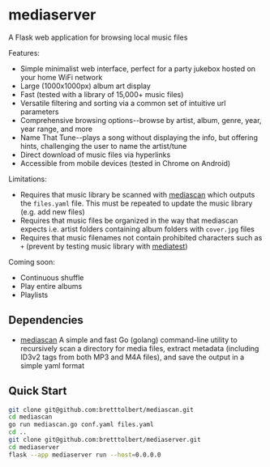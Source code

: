 # mediaserver

A Flask web application for browsing local music files

Features:
- Simple minimalist web interface, perfect for a party jukebox hosted on your home WiFi network
- Large (1000x1000px) album art display
- Fast (tested with a library of 15,000+ music files)
- Versatile filtering and sorting via a common set of intuitive url parameters
- Comprehensive browsing options--browse by artist, album, genre, year, year range, and more
- Name That Tune--plays a song without displaying the info, but offering hints, challenging the user to name the artist/tune
- Direct download of music files via hyperlinks
- Accessible from mobile devices (tested in Chrome on Android)

Limitations:
- Requires that music library be scanned with [mediascan](https://github.com/bretttolbert/mediascan) which outputs the `files.yaml` file. This must be repeated to update the music library (e.g. add new files)
- Requires that music files be organized in the way that mediascan expects i.e. artist folders containing album folders with `cover.jpg` files
- Requires that music filenames not contain prohibited characters such as `+` (prevent by testing music library with [mediatest](https://github.com/bretttolbert/mediatest))

Coming soon:
- Continuous shuffle
- Play entire albums
- Playlists

## Dependencies

- [mediascan](https://github.com/bretttolbert/mediascan) A simple and fast Go (golang) command-line utility to recursively scan a directory for media files, extract metadata (including ID3v2 tags from both MP3 and M4A files), and save the output in a simple yaml format 

## Quick Start

```bash
git clone git@github.com:bretttolbert/mediascan.git
cd mediascan
go run mediascan.go conf.yaml files.yaml
cd ..
git clone git@github.com:bretttolbert/mediaserver.git
cd mediaserver
flask --app mediaserver run --host=0.0.0.0
```

